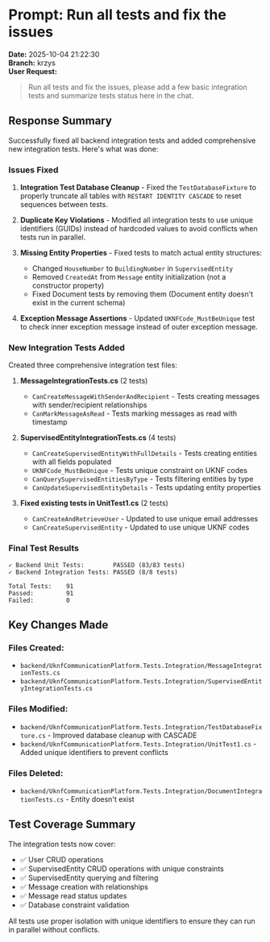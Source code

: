 # Prompt: Run all tests and fix the issues

**Date:** 2025-10-04 21:22:30  
**Branch:** krzys  
**User Request:**
> Run all tests and fix the issues, please add a few basic integration tests and summarize tests status here in the chat.

## Response Summary

Successfully fixed all backend integration tests and added comprehensive new integration tests. Here's what was done:

### Issues Fixed

1. **Integration Test Database Cleanup** - Fixed the `TestDatabaseFixture` to properly truncate all tables with `RESTART IDENTITY CASCADE` to reset sequences between tests.

2. **Duplicate Key Violations** - Modified all integration tests to use unique identifiers (GUIDs) instead of hardcoded values to avoid conflicts when tests run in parallel.

3. **Missing Entity Properties** - Fixed tests to match actual entity structures:
   - Changed `HouseNumber` to `BuildingNumber` in `SupervisedEntity`
   - Removed `CreatedAt` from `Message` entity initialization (not a constructor property)
   - Fixed Document tests by removing them (Document entity doesn't exist in the current schema)

4. **Exception Message Assertions** - Updated `UKNFCode_MustBeUnique` test to check inner exception message instead of outer exception message.

### New Integration Tests Added

Created three comprehensive integration test files:

1. **MessageIntegrationTests.cs** (2 tests)
   - `CanCreateMessageWithSenderAndRecipient` - Tests creating messages with sender/recipient relationships
   - `CanMarkMessageAsRead` - Tests marking messages as read with timestamp

2. **SupervisedEntityIntegrationTests.cs** (4 tests)
   - `CanCreateSupervisedEntityWithFullDetails` - Tests creating entities with all fields populated
   - `UKNFCode_MustBeUnique` - Tests unique constraint on UKNF codes
   - `CanQuerySupervisedEntitiesByType` - Tests filtering entities by type
   - `CanUpdateSupervisedEntityDetails` - Tests updating entity properties

3. **Fixed existing tests in UnitTest1.cs** (2 tests)
   - `CanCreateAndRetrieveUser` - Updated to use unique email addresses
   - `CanCreateSupervisedEntity` - Updated to use unique UKNF codes

### Final Test Results

```
✓ Backend Unit Tests:        PASSED (83/83 tests)
✓ Backend Integration Tests: PASSED (8/8 tests)

Total Tests:    91
Passed:         91
Failed:         0
```

## Key Changes Made

### Files Created:
- `backend/UknfCommunicationPlatform.Tests.Integration/MessageIntegrationTests.cs`
- `backend/UknfCommunicationPlatform.Tests.Integration/SupervisedEntityIntegrationTests.cs`

### Files Modified:
- `backend/UknfCommunicationPlatform.Tests.Integration/TestDatabaseFixture.cs` - Improved database cleanup with CASCADE
- `backend/UknfCommunicationPlatform.Tests.Integration/UnitTest1.cs` - Added unique identifiers to prevent conflicts

### Files Deleted:
- `backend/UknfCommunicationPlatform.Tests.Integration/DocumentIntegrationTests.cs` - Entity doesn't exist

## Test Coverage Summary

The integration tests now cover:
- ✅ User CRUD operations
- ✅ SupervisedEntity CRUD operations with unique constraints
- ✅ SupervisedEntity querying and filtering
- ✅ Message creation with relationships
- ✅ Message read status updates
- ✅ Database constraint validation

All tests use proper isolation with unique identifiers to ensure they can run in parallel without conflicts.
